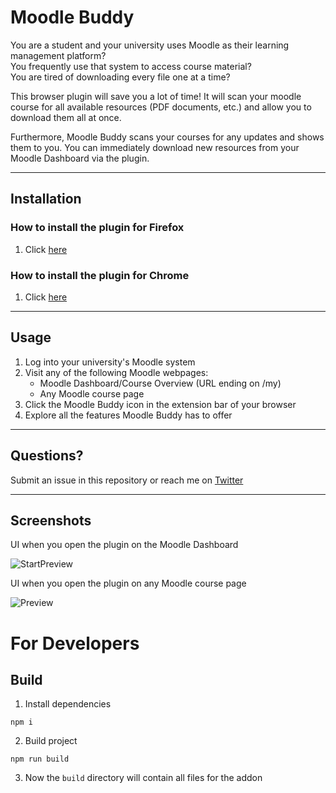 # Moodle Buddy

You are a student and your university uses Moodle as their learning management platform? </br>
You frequently use that system to access course material?  </br>
You are tired of downloading every file one at a time?

This browser plugin will save you a lot of time! It will scan your moodle course for all available resources (PDF documents, etc.) and allow you to download them all at once. 

Furthermore, Moodle Buddy scans your courses for any updates and shows them to you. You can immediately download new resources from your Moodle Dashboard via the plugin.

---

## Installation

### How to install the plugin for **Firefox**

1. Click [here](https://addons.mozilla.org/en-US/firefox/addon/moodle-buddy/)

### How to install the plugin for **Chrome**

1. Click [here](https://chrome.google.com/webstore/detail/moodle-buddy/nomahjpllnbcpbggnpiehiecfbjmcaeo)

---

## Usage

1. Log into your university's Moodle system
2. Visit any of the following Moodle webpages:
    * Moodle Dashboard/Course Overview (URL ending on /my)
    * Any Moodle course page
3. Click the Moodle Buddy icon in the extension bar of your browser
4. Explore all the features Moodle Buddy has to offer

---

## Questions?

Submit an issue in this repository or reach me on [Twitter](https://twitter.com/marcelreppi)

---

## Screenshots

UI when you open the plugin on the Moodle Dashboard

![StartPreview](https://moodle-buddy-screenshots.s3.eu-central-1.amazonaws.com/startpage.png)

UI when you open the plugin on any Moodle course page

![Preview](https://moodle-buddy-screenshots.s3.eu-central-1.amazonaws.com/coursepage.png)

# For Developers

## Build

1. Install dependencies

```
npm i
```

2. Build project

```
npm run build
```

3. Now the `build` directory will contain all files for the addon